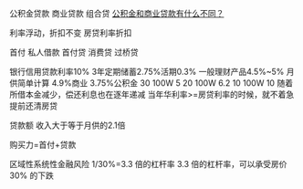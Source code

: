 公积金贷款 商业贷款 组合贷
[公积金和商业贷款有什么不同？](https://www.zhihu.com/question/24599558)


利率浮动，折扣不变
房贷利率折扣 

首付
私人借款
首付贷
消费贷
过桥贷

银行信用贷款利率10% 3年定期储蓄2.75%活期0.3% 一般理财产品4.5%~5%
月供简单计算 4.9%商业 3.75%公积金
30 100W 5
20 100W 6.2
10 100W 10
随着所借本金减少，偿还利息也在逐年递减
当年华利率>=房贷利率的时候，就不着急提前还清房贷

贷款额
收入大于等于月供的2.1倍


购买力=首付+贷款



区域性系统性金融风险
1/30%=3.3 倍的杠杆率
3.3 倍的杠杆率，可以承受房价 30% 的下跌